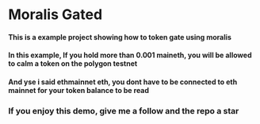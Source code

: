 # Moralis Gated

#### This is a example project showing how to token gate using moralis

#### In this example, If you hold more than 0.001 maineth, you will be allowed to calm a token on the polygon testnet

#### And yse i said ethmainnet eth, you dont have to be connected to eth mainnet for your token balance to be read

### If you enjoy this demo, give me a follow and the repo a star
